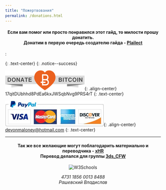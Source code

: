 ```yaml
---
title: "Пожертвования"
permalink: /donations.html
---
```


<h4 align="center">Если вам помог или просто понравился этот гайд, то милости прошу донатить.<br>Донатим в первую очередь создателю гайда - <a href="https://github.com/Plailect">Plailect</a></h4>:

{: .text-center}
{: .notice--success}

![Bitcoin](images/donate_64.png){: .align-center}
17qitDUbhhd8PdEa6kxJWSqbNvg9PRS4rT
{: .text-center}


![Paypal](images/paypal.jpg){: .align-center}
devonmaloney@hotmail.com
{: .text-center}

---

<h4 align="center">Так же все желающие могут поблагодарить материально и переводчика - <a href="https://vk.com/rashevskyv">xHR</a><br>Перевод делался для группы <a href="https://vk.com/3ds_cfw">3ds_CFW</a></h4>

<div align="center">
<img border="0" alt="W3Schools" src="https://raw.githubusercontent.com/rashevskyv/3ds_cfw/master/p24.jpg">
<p align="center"><i>4731 1856 0013 8488<br>Рашевский Владислав
</i></p></div>
